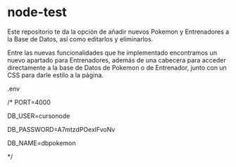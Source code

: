 # node-test
Este repositorio te da la opción de añadir nuevos Pokemon y Entrenadores a la Base de Datos, así como editarlos y eliminarlos.

Entre las nuevas funcionalidades que he implementado encontramos un nuevo apartado para Entrenadores, además de una cabecera para acceder directamente a la base de Datos de Pokemon o de Entrenador, junto con un CSS para darle estilo a la página.

.env

/*
PORT=4000

DB_USER=cursonode

DB_PASSWORD=A7mtzdPOexlFvoNv

DB_NAME=dbpokemon

*/
